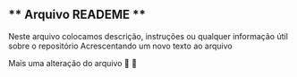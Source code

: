 ## ** Arquivo READEME **
Neste arquivo colocamos descrição, instruções ou qualquer informação útil sobre o repositório
Acrescentando um novo texto ao arquivo

Mais uma alteração do arquivo
🎄
🎈
